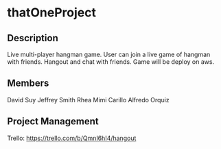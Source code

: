 # thatOneProject

## Description

Live multi-player hangman game. User can join a live game of hangman with friends. Hangout and chat with friends. Game will be deploy on aws.

## Members

David Suy
Jeffrey Smith
Rhea Mimi Carillo
Alfredo Orquiz

## Project Management

Trello: https://trello.com/b/QmnI6hI4/hangout
